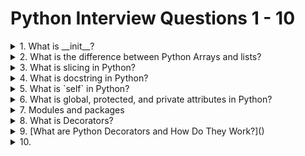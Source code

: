 # Python Interview Questions 1 - 10

<details>
  <summary>1. What is __init__?</summary>

  **What is `__init__`?**

`__init__` is a special method in Python, known as a constructor in object-oriented terminology. This method is called when an object is created from a class and it allows the class to initialize the attributes of the class.

`__init__` 是 Python 中的一个特殊方法，被称为构造函数。当从一个类创建对象时，会调用这个方法，允许类初始化其属性。

```python
class Car:
    def __init__(self, make, model):
        self.make = make
        self.model = model

my_car = Car("Toyota", "Corolla")
print(my_car.make)  # Output: Toyota
print(my_car.model) # Output: Corolla
```

### Comparison Table: Constructor in Different Programming Languages

| Language  | Constructor Name     | Example                                      |
|-----------|----------------------|----------------------------------------------|
| Python    | `__init__`           | `def __init__(self, param): ...`             |
| Java      | Same as class name   | `public ClassName(param) { ... }`            |
| C++       | Same as class name   | `ClassName(param) { ... }`                   |
| JavaScript| `constructor`        | `constructor(param) { ... }`                 |

### Explanation Behind the Concept

Constructors like `__init__` in Python are fundamental for setting up initial conditions of an object. When you create an object, `__init__` sets the initial state by assigning the values of the object's properties. This method can take any number of parameters and typically is used to initialize the object's attributes based on those parameters.

构造函数如 Python 中的 `__init__` 对于设置对象的初始条件是基本的。当你创建一个对象时，`__init__` 通过分配对象属性的值来设置初始状态。这个方法可以接受任意数量的参数，并且通常用于根据这些参数初始化对象的属性。

</details>
<details>
  <summary>2. What is the difference between Python Arrays and lists?</summary>

**Difference between Python Arrays and Lists**

Python lists are versatile and can hold elements of different data types, making them ideal for general-purpose programming where flexibility with data types is required. They are part of Python's standard utility modules.

Python 列表非常灵活，可以包含不同数据类型的元素，非常适合需要数据类型灵活性的通用编程。它们是 Python 标准实用模块的一部分。

Python arrays, provided by the array module, are more efficient in storing and manipulating numeric data when all elements in the collection are of the same type. They are less flexible than lists but offer better performance and storage efficiency for numerical data.

Python 数组由 array 模块提供，当集合中所有元素的类型相同时，存储和操作数值数据更加高效。它们比列表的灵活性低，但为数值数据提供了更好的性能和存储效率。

```python
# Example of a Python list
my_list = [1, "Hello", 3.14, True]
print(my_list)  # Output: [1, 'Hello', 3.14, True]

# Example of a Python array
import array
my_array = array.array('i', [1, 2, 3, 4])  # 'i' is the type code for integers
print(my_array)  # Output: array('i', [1, 2, 3, 4])
```

### Comparison Table: Python Arrays vs. Lists

| Feature         | Lists                          | Arrays                           |
|-----------------|--------------------------------|----------------------------------|
| Data Types      | Heterogeneous (mixed types)    | Homogeneous (single type)        |
| Usage           | General-purpose                | Numeric data processing          |
| Performance     | Less efficient with numbers    | More efficient with numbers      |
| Module Required | No module required             | `array` module required          |
| Methods         | Numerous methods (e.g., append, insert, pop) | Fewer methods focused on efficiency |

### Explanation Behind the Concept

Lists in Python are implemented as dynamic arrays in the backend but are designed to be more flexible by allowing mixed data types. This flexibility comes at the cost of performance when dealing with purely numerical data.

在后端，Python 列表是作为动态数组实现的，但它们设计得更加灵活，允许混合数据类型。这种灵活性在处理纯数值数据时会以性能为代价。


Arrays in Python, while needing a specific type to be declared, provide optimizations for storing and manipulating large amounts of uniform data, especially numeric, which makes them particularly useful in data analysis and scientific computing.

Python 的数组虽然需要声明特定类型，但为存储和操作大量统一数据提供了优化，尤其是数值数据，这使得它们在数据分析和科学计算中特别有用。
</details>


<details>
  <summary>3. What is slicing in Python?</summary>
**What is slicing in Python?**

Slicing in Python is a technique for accessing a range or subset of elements from a list, tuple, string, or any other sequence type. It allows you to retrieve a portion of the sequence by specifying a start index, an end index, and a step.

Python 中的切片是一种从列表、元组、字符串或任何其他序列类型访问一系列或子集元素的技术。它允许你通过指定起始索引、结束索引和步长来检索序列的一部分。

```python
my_list = [0, 1, 2, 3, 4, 5, 6]
slice_1 = my_list[1:5]  # Slices from index 1 to 4, excluding index 5
print(slice_1)  # Output: [1, 2, 3, 4]

slice_2 = my_list[1:5:2]  # Slices from index 1 to 4, with a step of 2
print(slice_2)  # Output: [1, 3]
```

### Comparison Table: Usage of Slicing in Different Sequences

| Sequence Type | Example                       | Slicing Example             | Result            |
|---------------|-------------------------------|-----------------------------|-------------------|
| List          | `[0, 1, 2, 3, 4, 5]`          | `my_list[2:5]`              | `[2, 3, 4]`       |
| String        | `"hello"`                     | `my_string[1:4]`            | `"ell"`           |
| Tuple         | `(0, 1, 2, 3, 4)`             | `my_tuple[1:3]`             | `(1, 2)`          |
| Array         | `array.array('i', [1, 2, 3])` | `my_array[0:2]`             | `array('i', [1, 2])` |

### Explanation Behind the Concept

Slicing is implemented in Python through the `__getitem__` method of sequence types, which interprets the slice object (`slice(start, stop, step)`) passed to it. This allows for efficient and convenient extraction of parts of sequences without needing to create loops or more complex list comprehensions.

切片通过序列类型的 `__getitem__` 方法实现，该方法解释传递给它的切片对象 (`slice(start, stop, step)`)。这允许高效且方便地提取序列的部分，无需创建循环或更复杂的列表推导。

</details>


<details>
  <summary>4. What is docstring in Python?</summary>

A **docstring** in Python is a string literal that appears right after the definition of a function, method, class, or module. This string acts as the documentation for that block of code.

**Python中的文档字符串**是出现在函数、方法、类或模块定义之后的字符串字面值。此字符串作为该代码块的文档。

Here’s a simple example of a function with a docstring:

这是一个带有文档字符串的函数的简单示例：

```python
def greet(name):
    """
    Greet a person with their name.
    用他们的名字问候一个人。
    """
    print(f"Hello, {name}!")
```

### Docstring Usage Comparison

| Feature | Usage in Code | Purpose |
|---------|---------------|---------|
| **Function Docstring** | `def function(): "Description"` | Describes what the function does. 描述函数的功能。 |
| **Class Docstring** | `class MyClass: "Description"` | Provides information about the class. 提供关于类的信息。 |
| **Module Docstring** | At the top of a file, `"Description"` | Describes the module's purpose. 描述模块的目的。 |

Docstrings are used by various tools and modules like `help()`, `__doc__`, and Sphinx to automatically generate documentation for your code.

文档字符串被`help()`、`__doc__`和Sphinx等各种工具和模块用于为你的代码自动生成文档。
</details>

<details>
  <summary>5. What is `self` in Python?</summary>
In Python, the `self` keyword is used in object-oriented programming to refer to the instance of the class. It helps differentiate between instance variables and methods from local variables and functions within the class methods.

在Python中，`self`关键字用于面向对象编程中，指代类的实例。它有助于区分类方法中的实例变量和方法与局部变量和函数。

Here's how `self` is used:

以下是`self`的使用方法：

```python
class Person:
    def __init__(self, name, age):
        self.name = name  # instance variable
        self.age = age    # instance variable

    def greet(self):
        print(f"Hello, my name is {self.name} and I am {self.age} years old.")
```

### Comparison of `self` with local variables

| Context | `self` Variable | Local Variable |
|---------|-----------------|----------------|
| **Definition** | Used to store data or methods relevant to each instance. 用于存储与每个实例相关的数据或方法。 | Temporary variables within a method, not accessible outside. 方法内的临时变量，外部无法访问。 |
| **Usage** | `self.name` binds the name to the instance. `self.name` 将名称绑定到实例。 | Local variables are used for temporary storage within a method. 局部变量用于方法内的临时存储。 |

The use of `self` allows the class to manage its data, and ensures that each instance has its own set of data. When a method is called, the instance on which the method is called is passed automatically to `self`.

使用`self`允许类管理其数据，并确保每个实例都有自己的数据集。当调用一个方法时，调用该方法的实例自动传递给`self`。

</details>

<details>
  <summary>6. What is global, protected, and private attributes in Python?</summary>
In Python, the concept of global, protected, and private attributes relates to the accessibility and visibility of variables within different parts of the code.

**全局、受保护和私有属性**在Python中，这一概念涉及到在代码的不同部分中变量的可访问性和可见性。

1. **Global Attributes**: These are variables defined at the top level of a Python script or within a function using the `global` keyword. They are accessible from any part of the program.

   **全局属性**：这些变量在Python脚本的顶层定义，或在函数中使用`global`关键字定义。它们可以从程序的任何部分访问。

2. **Protected Attributes**: Python does not have true protected attributes that are enforced by the language like some other languages (e.g., Java). However, a single underscore prefix (e.g., `_variable`) is used by convention to indicate that these attributes should not be accessed outside the class hierarchy unless for subclassing.

   **受保护属性**：Python没有像其他一些语言（例如Java）那样由语言强制执行的真正的受保护属性。但是，按照惯例使用单下划线前缀（例如，`_variable`）表示这些属性除非用于子类化，否则不应在类层次结构之外访问。

3. **Private Attributes**: Python uses name mangling to simulate private attributes. By convention, two underscore prefixes (e.g., `__variable`) signal that the attribute is private and should not be accessed from outside its class. Python mangles these names, making it difficult (but not impossible) to access them from outside.

   **私有属性**：Python使用名称改编来模拟私有属性。按照惯例，两个下划线前缀（例如，`__variable`）表示该属性是私有的，不应从其类外部访问。Python改编这些名称，使得从外部访问它们变得困难（但不是不可能）。

Here’s an example to illustrate these concepts:

以下是一个示例来说明这些概念：

```python
class MyClass:
    def __init__(self):
        self._protected_var = "Protected"  # Conventionally protected
        self.__private_var = "Private"     # Name mangling to make it private

# Outside the class
global_var = "Global"  # Global variable

# Accessing the global variable
print(global_var)  # Output: Global

# Trying to access the protected and private variables
obj = MyClass()
print(obj._protected_var)  # Output: Protected (accessible but not recommended)
# print(obj.__private_var)  # This will raise an AttributeError
```

### Comparison Table for Attribute Types

| Attribute Type | Naming Convention | Accessibility | Use Case |
|----------------|-------------------|---------------|----------|
| **Global** | Defined outside any class or function. 在任何类或函数之外定义。 | Accessible throughout the code. 在代码中处处可访问。 | Variables needed across different parts of the program. 在程序的不同部分需要的变量。 |
| **Protected** | Single underscore `_`. 单下划线 `_`。 | Conventionally restricted within class and subclasses. 按惯例限制在类和子类中。 | Variables that are intended to be modified only within the class and by its subclasses. 意图只在类内及其子类中修改的变量。 |
| **Private** | Double underscore `__`. 双下划线 `__`。 | Access restricted by name mangling. 通过名称改编限制访问。 | Variables that should not be accessed outside the class. 不应在类外访问的变量。 |

These attribute types help in structuring and securing Python code by defining clear boundaries for variable accessibility.

这些属性类型通过定义变量可访问性的明确界限，帮助构建和保护Python代码。

</details>


<details>
  <summary>7. Modules and packages</summary>
Modules and packages in Python organize code into manageable, reusable components.

模块和包是Python中用于组织代码的方式，使代码变得易于管理和重复使用。

### Module
A module in Python is simply a file containing Python definitions and statements. The file name is the module name with the suffix `.py` appended. Modules can define functions, classes, and variables that you can use in other Python scripts.

### 模块
Python中的模块就是一个包含Python定义和语句的文件。文件名加上`.py`后缀就是模块名。模块可以定义函数、类和变量，你可以在其他Python脚本中使用这些定义。

### Package
A package is a collection of Python modules under a common namespace. In practice, this means that packages are just directories with a special file called `__init__.py`. This file can be empty, and it indicates that the directory it is in is a Python package, so it can be imported the same way a module can be.

### 包
包是在一个公共命名空间下的Python模块集合。实际上，这意味着包只是一个包含名为`__init__.py`的特殊文件的目录。这个文件可以是空的，它表示它所在的目录是一个Python包，因此可以像模块一样被导入。

Here's a simple comparison:

下面是一个简单的比较：

| Aspect | Module | Package |
|--------|--------|---------|
| **Definition** | A file containing Python code. | A directory containing multiple modules. |
| **Purpose** | Organize code into reusable scripts. | Organize multiple modules under a single namespace. |
| **Example** | A single file `utils.py` with utility functions. | A directory `mypackage` with several modules like `utils.py`, `data.py`. |
| **Import Example** | `import utils` | `from mypackage import utils` |

| 方面 | 模块 | 包 |
|--------|--------|---------|
| **定义** | 包含Python代码的文件。 | 包含多个模块的目录。 |
| **目的** | 将代码组织成可重用的脚本。 | 在单一命名空间下组织多个模块。 |
| **例子** | 包含实用功能的单个文件`utils.py`。 | 包含几个模块如`utils.py`，`data.py`的目录`mypackage`。 |
| **导入示例** | `import utils` | `from mypackage import utils` |

Understanding modules and packages helps in building better organized and maintainable Python applications.

理解模块和包有助于构建更好组织和可维护的Python应用程序。
The `__init__.py` file plays a crucial role in Python packages. It serves primarily to define a directory as a Python package, so it can be imported like a module. Here's a breakdown of its functions and importance:

`__init__.py`文件在Python包中起着至关重要的作用。它主要用于将一个目录定义为Python包，使其可以像模块一样被导入。以下是它的功能和重要性的详解：

### Functions of `__init__.py`
1. **Package Initialization**: This file is executed whenever the package is imported. This can be used to initialize package-level data or setup necessary initializations needed for the modules within the package.
2. **Namespace Handling**: It can be used to manage the namespace of the package. For instance, you can decide which modules the package will expose to the outside world and which it will keep internal.
3. **Convenience Imports**: Often, `__init__.py` is used to provide a convenient interface for the package. You might import certain functions from modules so they can be accessed directly from the package rather than navigating through the module structure.

### `__init__.py`的功能
1. **包初始化**: 每当导入包时，都会执行此文件。这可以用于初始化包级数据或为包内的模块设置必需的初始化。
2. **命名空间处理**: 它可以用来管理包的命名空间。例如，你可以决定包将向外界公开哪些模块，哪些保留为内部使用。
3. **便捷导入**: 通常，`__init__.py`用于为包提供一个便捷的接口。你可能会从模块中导入某些函数，使它们可以直接从包中访问，而不需要通过模块结构导航。

### Example
Suppose you have a package `mypackage` with two modules `module1.py` and `module2.py`. You want to make certain functions easily accessible:

假设你有一个包`mypackage`，里面有两个模块`module1.py`和`module2.py`。你希望使某些函数容易被访问：

**Directory Structure**:
```
mypackage/
│
├── __init__.py
├── module1.py
└── module2.py
```

**Contents of `__init__.py`**:
```python
from .module1 import function1
from .module2 import function2

__all__ = ['function1', 'function2']
```

This setup in `__init__.py` allows users to import `function1` and `function2` directly from `mypackage` without having to reference the individual modules:

这种在`__init__.py`中的设置允许用户直接从`mypackage`导入`function1`和`function2`，而无需引用各个模块：

```python
from mypackage import function1, function2
```

In this way, `__init__.py` enhances the usability and manageability of Python packages by simplifying their interface and controlling their internal organization.

通过简化包的接口和控制其内部组织，`__init__.py`以这种方式增强了Python包的可用性和可管理性。


</details>

<details>
  <summary>8. What is Decorators?</summary>
Decorators in Python are a very powerful and useful tool that allow you to modify the behavior of a function or class. They are often used to extend or modify the behavior of functions and methods without permanently modifying them.

Python 中的装饰器是一种非常强大且有用的工具，允许你修改函数或类的行为。它们通常用于扩展或修改函数和方法的行为，而无需永久修改它们。

### Example Code 示例代码

Here's a simple example of a decorator that adds a simple logging before and after the execution of a function:

下面是一个装饰器的简单示例，该装饰器在函数执行前后添加了简单的日志记录：

```python
def my_decorator(func):
    def wrapper():
        print("Something is happening before the function is called.")
        func()
        print("Something is happening after the function is called.")
    return wrapper

@my_decorator
def say_hello():
    print("Hello!")

say_hello()
```

### Comparison Table 比较表

| Feature 特征                  | Without Decorator 无装饰器 | With Decorator 使用装饰器  |
| -------------------------- | ---------------------- | --------------------- |
| Code Reusability 代码重用性     | Low 低                     | High 高                 |
| Complexity 复杂性            | Low 低                     | Moderate 中等           |
| Functionality 功能性         | Basic 基本                 | Enhanced 增强            |

### Explanation 解释

Decorators allow you to inject or modify code before and after a function runs, without changing the function's code. This is particularly useful for logging, access control, memoization, and other aspects where you want to add functionality without modifying the actual code of your functions.

装饰器允许你在函数运行前后注入或修改代码，而无需更改函数的代码。这对于日志记录、访问控制、记忆化以及其他你希望在不修改函数实际代码的情况下添加功能的方面特别有用。

</details>

<details>
  <summary>9. [What are Python Decorators and How Do They Work?]()</summary>
</details>

<details>
  <summary>10.</summary>
</details>




